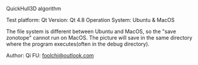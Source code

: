 QuickHull3D algorithm

Test platform:
Qt Version: Qt 4.8
Operation System: Ubuntu & MacOS

The file system is different between Ubuntu and MacOS, so the "save zonotope" cannot run on MacOS.
The picture will save in the same directory where the program executes(often in the debug directory).

Author:
Qi FU: foolchi@outlook.com
